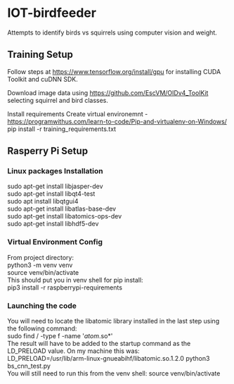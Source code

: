 # IOT-birdfeeder
Attempts to identify birds vs squirrels using computer vision and weight.

## Training Setup
Follow steps at https://www.tensorflow.org/install/gpu for installing CUDA Toolkit and cuDNN SDK.

Download image data using https://github.com/EscVM/OIDv4_ToolKit selecting squirrel and bird classes.

Install requirements
Create virtual environemnt - https://programwithus.com/learn-to-code/Pip-and-virtualenv-on-Windows/
pip install -r training_requirements.txt

## Rasperry Pi Setup

### Linux packages Installation
sudo apt-get install libjasper-dev  
sudo apt-get install libqt4-test  
sudo apt install libqtgui4  
sudo apt-get install libatlas-base-dev  
sudo apt-get install libatomics-ops-dev  
sudo apt-get install libhdf5-dev  

### Virtual Environment Config
From project directory:  
python3 -m venv venv  
source venv/bin/activate  
This should put you in venv shell for pip install:  
pip3 install -r raspberrypi-requirements  

### Launching the code
You will need to locate the libatomic library installed in the last step using the following command:  
sudo find / -type f -name '*atom*.so*'  
The result will have to be added to the startup command as the LD_PRELOAD value. On my machine this was:  
LD_PRELOAD=/usr/lib/arm-linux-gnueabihf/libatomic.so.1.2.0 python3 bs_cnn_test.py  
You will still need to run this from the venv shell: source venv/bin/activate  

